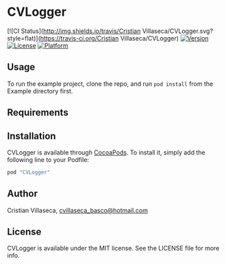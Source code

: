 # CVLogger

[![CI Status](http://img.shields.io/travis/Cristian Villaseca/CVLogger.svg?style=flat)](https://travis-ci.org/Cristian Villaseca/CVLogger)
[![Version](https://img.shields.io/cocoapods/v/CVLogger.svg?style=flat)](http://cocoapods.org/pods/CVLogger)
[![License](https://img.shields.io/cocoapods/l/CVLogger.svg?style=flat)](http://cocoapods.org/pods/CVLogger)
[![Platform](https://img.shields.io/cocoapods/p/CVLogger.svg?style=flat)](http://cocoapods.org/pods/CVLogger)

## Usage

To run the example project, clone the repo, and run `pod install` from the Example directory first.

## Requirements

## Installation

CVLogger is available through [CocoaPods](http://cocoapods.org). To install
it, simply add the following line to your Podfile:

```ruby
pod "CVLogger"
```

## Author

Cristian Villaseca, cvillaseca_basco@hotmail.com

## License

CVLogger is available under the MIT license. See the LICENSE file for more info.
